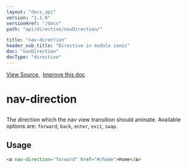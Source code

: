 ```yaml
---
layout: "docs_api"
version: "1.1.0"
versionHref: "/docs"
path: "api/directive/navDirection/"

title: "nav-direction"
header_sub_title: "Directive in module ionic"
doc: "navDirection"
docType: "directive"
---
```


<div class="improve-docs">
  <a href='http://github.com/driftyco/ionic/tree/1.x/js/angular/directive/navDirection.js#L1'>
    View Source
  </a>
  &nbsp;
  <a href='http://github.com/driftyco/ionic/edit/master/js/angular/directive/navDirection.js#L1'>
    Improve this doc
  </a>
</div>




<h1 class="api-title">

  nav-direction



</h1>





The direction which the nav view transition should animate. Available options
are: `forward`, `back`, `enter`, `exit`, `swap`.








  
<h2 id="usage">Usage</h2>
  
```html
<a nav-direction="forward" href="#/home">Home</a>
```
  
  

  





